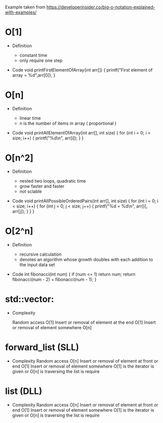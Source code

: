 Example taken from <https://developerinsider.co/big-o-notation-explained-with-examples/>

# O[1]

* Definition
    - constant time
    - only require one step

* Code
    void printFirstElementOfArray(int arr[]) {
        printf("First element of array = %d",arr[0]);
    }

# O[n]

* Definition
    - linear time
    - n is the number of items in array ( proportional )

* Code
    void printAllElementOfArray(int arr[], int size) {
        for (int i = 0; i < size; i++) {
            printf("%d\n", arr[i]);
        }
    }

# O[n^2]

* Definition
    - nested two loops, quadratic time
    - grow faster and faster
    - not sclable

* Code 
    void printAllPossibleOrderedPairs(int arr[], int size) {
        for (int i = 0; i < size; i++) {
            for (int j = 0; j < size; j++) {
                printf("%d = %d\n", arr[i], arr[j]);
            }
        }
    }

# O[2^n]

* Definition
    - recursive calculation
    - denotes an algorithm whose growth doubles with each addition to the input data set

* Code 
    int fibonacci(int num) {
        if (num <= 1) return num;
    return fibonacci(num - 2) + fibonacci(num - 1);
    }

# std::vector: 

* Complexity

    Random access O[1]
    Insert or removal of element at the end O[1]
    Insert or removal of element somewhere O[n]

# forward_list (SLL)

* Complexity
    Random access O[n]
    Insert or removal of element at front or end O[1]
    Insert or removal of element somewhere O[1] is the iterator is given or O[n] is traversing the list is require

# list (DLL)

* Complexity
    Random access O[n]
    Insert or removal of element at front or end O[1]
    Insert or removal of element somewhere O[1] is the iterator is given or O[n] is traversing the list is require



